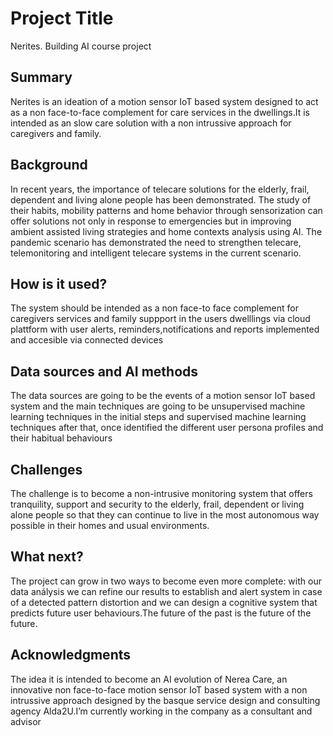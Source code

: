 

# Project Title

Nerites. Building AI course project

## Summary

Nerites is an ideation of  a motion sensor IoT based  system designed to act as a non face-to-face complement for care services  in the dwellings.It is intended as an slow care solution with a non intrussive approach for caregivers and family.

## Background

In recent years, the importance of telecare solutions for the elderly, frail, dependent and living alone people has been demonstrated. The study of their habits, mobility patterns and home behavior through sensorization can offer solutions not only in response to emergencies but in improving  ambient assisted living strategies and home contexts analysis using AI. The pandemic scenario has demonstrated the need to strengthen telecare, telemonitoring and intelligent telecare systems in the current scenario.

## How is it used?

The system should be intended as a non face-to face complement for caregivers services and family suppport in the users dwelllings via cloud plattform with user alerts, reminders,notifications and reports implemented and accesible via connected devices

## Data sources and AI methods

The data sources are going to be the events of a motion sensor IoT based system and the main techniques are going to be unsupervised machine learning techniques in the initial steps and supervised machine learning techniques after that, once identified the different user persona profiles and their habitual behaviours

## Challenges

The challenge is to become a non-intrusive monitoring system that offers tranquility, support and security to the elderly, frail, dependent or living alone people so that they can continue to live in the most autonomous way possible in their homes and usual environments. 

## What next?

The project can grow in two ways to become even more complete: with our data análysis we can refine our results to establish and alert system in case of a detected pattern distortion and we can design a cognitive system that predicts future user behaviours.The future of the past is the future of the future.


## Acknowledgments

The idea it is intended to become an AI evolution of Nerea Care, an innovative non face-to-face motion sensor IoT based system with a non intrussive approach designed by the basque service design and consulting agency Alda2U.I’m currently working in the company as a consultant and advisor

